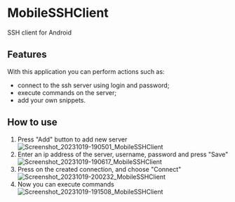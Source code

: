 # MobileSSHClient
SSH client for Android
## Features
With this application you can perform actions such as:
- сonnect to the ssh server using login and password;
- execute commands on the server;
- add your own snippets.
## How to use
1. Press "Add" button to add new server
   ![Screenshot_20231019-190501_MobileSSHClient](https://github.com/Slyene/MobileSSHClient/assets/56726376/f5f11ce0-1532-4286-9dd4-26b31cd4fdb1)
1. Enter an ip address of the server, username, password and press "Save"
   ![Screenshot_20231019-190617_MobileSSHClient](https://github.com/Slyene/MobileSSHClient/assets/56726376/941c9cf3-afb1-472a-8d21-6601968ca695)
1. Press on the created  connection, and choose "Connect"
   ![Screenshot_20231019-200232_MobileSSHClient](https://github.com/Slyene/MobileSSHClient/assets/56726376/95118ad7-7695-4d6f-9c18-8a8bfa1a4e65)
1. Now you can execute commands
   ![Screenshot_20231019-191508_MobileSSHClient](https://github.com/Slyene/MobileSSHClient/assets/56726376/35f4341f-31d3-4ea2-be7d-490195f8b0ae)
